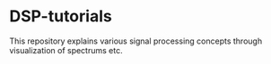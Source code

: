 # DSP-tutorials
This repository explains various signal processing concepts through visualization of spectrums etc.
